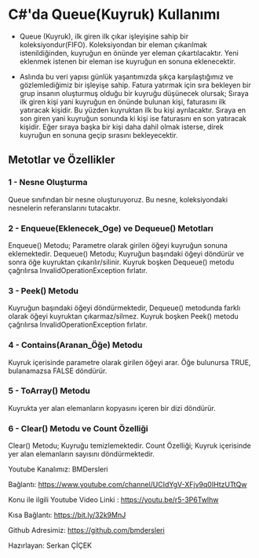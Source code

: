 # C#'da Queue(Kuyruk) Kullanımı



- Queue (Kuyruk), ilk giren ilk çıkar işleyişine sahip bir koleksiyondur(FIFO). Koleksiyondan bir eleman çıkarılmak istenildiğinden, kuyruğun en önünde yer eleman çıkartılacaktır. Yeni eklenmek istenen bir eleman ise kuyruğun en sonuna eklenecektir.

- Aslında bu veri yapısı günlük yaşantımızda şıkça karşılaştığımız ve gözlemlediğimiz bir işleyişe sahip. Fatura yatırmak için sıra bekleyen bir grup insanın oluşturmuş olduğu bir kuyruğu düşünecek olursak; Sıraya ilk giren kişi yani kuyruğun en önünde bulunan kişi, faturasını ilk yatıracak kişidir. Bu yüzden kuyruktan ilk bu kişi ayrılacaktır. Sıraya en son giren yani kuyruğun sonunda ki kişi ise faturasını en son yatıracak kişidir. Eğer sıraya başka bir kişi daha dahil olmak isterse, direk kuyruğun en sonuna geçip sırasını bekleyecektir.



## Metotlar ve Özellikler

### 1 - Nesne Oluşturma
Queue sınıfından bir nesne oluşturuyoruz. Bu nesne, koleksiyondaki nesnelerin referanslarını tutacaktır.

### 2 - Enqueue(Eklenecek_Oge) ve Dequeue() Metotları
Enqueue() Metodu; Parametre olarak girilen öğeyi kuyruğun sonuna eklemektedir. Dequeue() Metodu; Kuyruğun başındaki öğeyi döndürür ve sonra öğe kuyruktan çıkarılır/silinir. Kuyruk boşken Dequeue() metodu çağrılırsa InvalidOperationException fırlatır.


### 3 - Peek() Metodu
Kuyruğun başındaki öğeyi döndürmektedir, Dequeue() metodunda farklı olarak öğeyi kuyruktan çıkarmaz/silmez. Kuyruk boşken Peek() metodu çağrılırsa InvalidOperationException fırlatır.

### 4 - Contains(Aranan_Öğe) Metodu
Kuyruk içerisinde parametre olarak girilen öğeyi arar. Öğe bulunursa TRUE, bulanamazsa FALSE döndürür.

### 5 - ToArray() Metodu
Kuyrukta yer alan elemanların kopyasını içeren bir dizi döndürür.

### 6 - Clear() Metodu ve Count Özelliği
Clear() Metodu; Kuyruğu temizlemektedir. Count Özelliği; Kuyruk içerisinde yer alan elemanların sayısını döndürmektedir.

Youtube Kanalımız: BMDersleri

Bağlantı: <https://www.youtube.com/channel/UCIdYgV-XFjv9q0IHtzUTtQw>

Konu ile ilgili Youtube Video Linki : <https://youtu.be/r5-3P6Twlhw>

Kısa Bağlantı: <https://bit.ly/32k9MnJ>

Github Adresimiz: <https://github.com/bmdersleri>


Hazırlayan: Serkan ÇİÇEK







